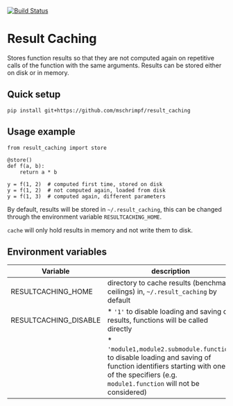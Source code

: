 [![Build Status](https://travis-ci.org/brain-score/result_caching.svg?branch=master)](https://travis-ci.org/brain-score/result_caching)

# Result Caching
Stores function results so that they are not computed again on repetitive calls of the function with the same arguments.
Results can be stored either on disk or in memory.


## Quick setup
```
pip install git+https://github.com/mschrimpf/result_caching
```

## Usage example
```
from result_caching import store

@store()
def f(a, b):
	return a * b
	
y = f(1, 2)  # computed first time, stored on disk
y = f(1, 2)  # not computed again, loaded from disk
y = f(1, 3)  # computed again, different parameters
```

By default, results will be stored in `~/.result_caching`, this can be
changed through the environment variable `RESULTCACHING_HOME`.

`cache` will only hold results in memory and not write them to disk.

## Environment variables
| Variable | description |
|-----------------------|----------------------------------------------------------------------------------|
| RESULTCACHING_HOME | directory to cache results (benchmark ceilings) in, `~/.result_caching` by default |
| RESULTCACHING_DISABLE | * `'1'` to disable loading and saving of results, functions will be called directly |
|                       | * `'module1,module2.submodule.function`' to disable loading and saving of function identifiers starting with one of the specifiers (e.g. `module1.function` will not be considered) |
